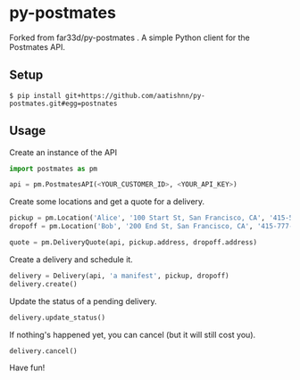 py-postmates
============

Forked from far33d/py-postmates . 
A simple Python client for the Postmates API.

## Setup

    $ pip install git+https://github.com/aatishnn/py-postmates.git#egg=postnates

## Usage

Create an instance of the API

```python
import postmates as pm

api = pm.PostmatesAPI(<YOUR_CUSTOMER_ID>, <YOUR_API_KEY>)
```

Create some locations and get a quote for a delivery.

```python
pickup = pm.Location('Alice', '100 Start St, San Francisco, CA', '415-555-0000')
dropoff = pm.Location('Bob', '200 End St, San Francisco, CA', '415-777-9999')

quote = pm.DeliveryQuote(api, pickup.address, dropoff.address)
```

Create a delivery and schedule it.

```python
delivery = Delivery(api, 'a manifest', pickup, dropoff)
delivery.create()
```

Update the status of a pending delivery.

```python
delivery.update_status()
```

If nothing's happened yet, you can cancel (but it will still cost you).

```python
delivery.cancel()
```

Have fun!
